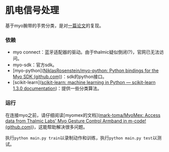 # 肌电信号处理

基于myo腕带的手势分类，是对[一篇论文](https://doi.org/10.1109/AIM.2019.8868766)的复现。

### 依赖

* myo connect：蓝牙适配器的驱动。由于thalmic疑似倒闭(?)，官网已无法访问。
* myo-sdk：官方sdk。
* [myo-python]([NiklasRosenstein/myo-python: Python bindings for the Myo SDK (github.com)](https://github.com/NiklasRosenstein/myo-python))：sdk的python接口。
* [scikit-learn]([scikit-learn: machine learning in Python — scikit-learn 1.3.0 documentation](https://scikit-learn.org/stable/index.html))：提供一些分类算法。

### 运行

在连接myo之前，请仔细阅读[myomex的文档]([mark-toma/MyoMex: Access data from Thalmic Labs' Myo Gesture Control Armband in m-code! (github.com)](https://github.com/mark-toma/MyoMex))，这能帮助解决很多问题。

执行`python main.py train`以录制动作和训练，执行`python main.py test`以测试。